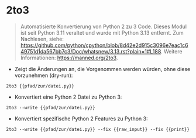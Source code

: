 # 2to3

> Automatisierte Konvertierung von Python 2 zu 3 Code.
> Dieses Modul ist seit Python 3.11 veraltet und wurde mit Python 3.13 entfernt.
> Zum Nachlesen, siehe: <https://github.com/python/cpython/blob/8d42e2d915c3096e7eac1c649751d1da567bb7c3/Doc/whatsnew/3.13.rst?plain=1#L188>.
> Weitere Informationen: <https://manned.org/2to3>.

- Zeigt die Änderungen an, die Vorgenommen werden würden, ohne diese vorzunehmen (dry-run):

`2to3 {{pfad/zur/datei.py}}`

- Konvertiert eine Python 2 Datei zu Python 3:

`2to3 --write {{pfad/zur/datei.py}}`

- Konvertiert spezifische Python 2 Features zu Python 3:

`2to3 --write {{pfad/zur/datei.py}} --fix {{raw_input}} --fix {{print}}`

